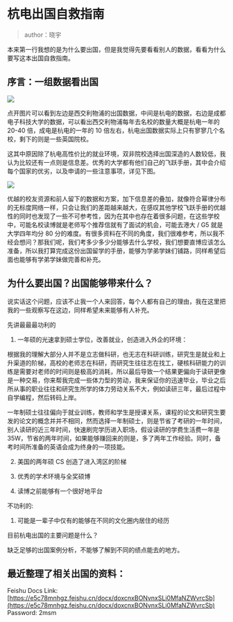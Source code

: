 # 杭电出国自救指南

> author：晓宇

本来第一行我想的是为什么要出国，但是我觉得先要看看别人的数据，看看为什么要写这本出国自救指南。

## 序言：一组数据看出国

![](https://hdu-cs-wiki.oss-cn-hangzhou.aliyuncs.com/boxcndFjrKQMhZJsH1vN1fEfaQb.png)

点开图片可以看到左边是西交利物浦的出国数据，中间是杭电的数据，右边是成都电子科技大学的数据，可以看出西交利物浦每年去名校的数量大概是杭电一年的 20-40 倍，成电是杭电的一年的 10 倍左右，杭电出国数据实际上只有寥寥几个名校，剩下的则是一些英国院校。

这其中原因除了杭电高性价比的就业环境，双非院校选择出国深造的人数较低，我认为比较还有一点则是信息差。优秀的大学都有他们自己的飞跃手册，其中会介绍每个国家的优劣，以及申请的一些注意事项，详见下图。

![](https://hdu-cs-wiki.oss-cn-hangzhou.aliyuncs.com/boxcnKMzGr9LSrXWmKxa1lSM1zJ.png)

优越的校友资源和前人留下的数据和方案，加下信息差的叠加，就像符合幂律分布的无标度网络一样，只会让我们的差距越来越大，在感叹其他学校飞跃手册的优越性的同时也发现了一些不可参考性，因为在其中也存在着很多问题，在这些学校中，可能名校读博就是老师写个推荐信就有了面试的机会，可能去港大 / G5 就是大学四年均分 80 分的难度。有很多资料在不同的角度，我们很难参考，所以我不经会想问？那我们呢，我们考多少多少分能够去什么学校，我们想要直博应该怎么准备，所以我打算完成这份出国留学的手册，能够为学弟学妹们铺路，同样希望后面也能够有学弟学妹做完善和补充。

## 为什么要出国？出国能够带来什么？

说实话这个问题，应该不止我一个人来回答，每个人都有自己的理由，我在这里把我的一些观察写在这边，同样希望未来能够有人补充。

先讲最最最功利的

1. 一年硕的光速拿到硕士学位，改善就业，创造进入外企的环境：

根据我的理解大部分人并不是立志做科研，也无志在科研训练，研究生是就业和上升渠道的阶梯，高校的老师志在科研，而研究生往往志在找工，硬核科研能力的训练是需要对老师的时间则是极高的消耗，所以最后导致一个结果更偏向于读研更像是一种交易，你来帮我完成一些体力型的劳动，我来保证你的迅速毕业，毕业之后所从事的职业往往和研究生所学的体力劳动关系不大，例如读研三年，最后过程中自学编程，然后转码上岸。

一年制硕士往往偏向于就业训练，教师和学生是授课关系，课程的论文和研究生要发的论文的概念并并不相同，然而选择一年制硕士，则是节省了考研的一年时间，别人读研的近三年时间，快速刷完学历进入职场，假设读研的学费生活费一年是 35W，节省的两年时间，如果能够赚回来的则是，多了两年工作经验。同时，备考时间所准备的英语会成为终身的一项技能。

2. 美国的两年硕 CS 创造了进入湾区的阶梯

3. 优秀的学术环境与全奖硕博

4. 读博之前能够有一个很好地平台

不功利的:

1. 可能是一辈子中仅有的能够在不同的文化圈内居住的经历

目前杭电出国的主要问题是什么？

缺乏足够的出国案例分析，不能够了解到不同的绩点能去的地方。

## 最近整理了相关出国的资料：

Feishu Docs Link: [https://e5c78mnhgz.feishu.cn/docx/doxcnxBONvnxSLi0MfaNZWvrcSb](https://e5c78mnhgz.feishu.cn/docx/doxcnxBONvnxSLi0MfaNZWvrcSb) Password: 2msm

